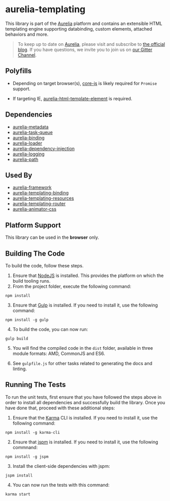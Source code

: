 # aurelia-templating

This library is part of the [Aurelia](http://www.aurelia.io/) platform and contains an extensible HTML templating engine supporting databinding, custom elements, attached behaviors and more.

> To keep up to date on [Aurelia](http://www.aurelia.io/), please visit and subscribe to [the official blog](http://blog.durandal.io/). If you have questions, we invite you to join us on [our Gitter Channel](https://gitter.im/aurelia/discuss).

## Polyfills

* Depending on target browser(s), [core-js](https://github.com/zloirock/core-js) is likely required for `Promise` support.

* If targeting IE, [aurelia-html-template-element](https://github.com/aurelia/html-template-element) is required.

## Dependencies

* [aurelia-metadata](https://github.com/aurelia/metadata)
* [aurelia-task-queue](https://github.com/aurelia/task-queue)
* [aurelia-binding](https://github.com/aurelia/binding)
* [aurelia-loader](https://github.com/aurelia/loader)
* [aurelia-dependency-injection](https://github.com/aurelia/dependency-injection)
* [aurelia-logging](https://github.com/aurelia/logging)
* [aurelia-path](https://github.com/aurelia/path)

## Used By

* [aurelia-framework](https://github.com/aurelia/framework)
* [aurelia-templating-binding](https://github.com/aurelia/templating-binding)
* [aurelia-templating-resources](https://github.com/aurelia/templating-resources)
* [aurelia-templating-router](https://github.com/aurelia/templating-router)
* [aurelia-animator-css](https://github.com/aurelia/animator-css)

## Platform Support

This library can be used in the **browser** only.

## Building The Code

To build the code, follow these steps.

1. Ensure that [NodeJS](http://nodejs.org/) is installed. This provides the platform on which the build tooling runs.
2. From the project folder, execute the following command:

  ```shell
  npm install
  ```
3. Ensure that [Gulp](http://gulpjs.com/) is installed. If you need to install it, use the following command:

  ```shell
  npm install -g gulp
  ```
4. To build the code, you can now run:

  ```shell
  gulp build
  ```
5. You will find the compiled code in the `dist` folder, available in three module formats: AMD, CommonJS and ES6.

6. See `gulpfile.js` for other tasks related to generating the docs and linting.

## Running The Tests

To run the unit tests, first ensure that you have followed the steps above in order to install all dependencies and successfully build the library. Once you have done that, proceed with these additional steps:

1. Ensure that the [Karma](http://karma-runner.github.io/) CLI is installed. If you need to install it, use the following command:

  ```shell
  npm install -g karma-cli
  ```
2. Ensure that [jspm](http://jspm.io/) is installed. If you need to install it, use the following commnand:

  ```shell
  npm install -g jspm
  ```
3. Install the client-side dependencies with jspm:

  ```shell
  jspm install
  ```

4. You can now run the tests with this command:

  ```shell
  karma start
  ```
